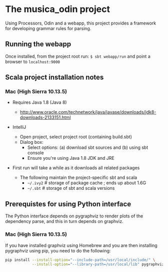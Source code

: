 # The musica_odin project

Using Processors, Odin and a webapp, this project provides a framework
for developing grammar rules for parsing.

## Running the webapp

Once installed, from the project root run:
`$ sbt webapp/run`
and point a browser to `localhost:9000`

## Scala project installation notes

### Mac (High Sierra 10.13.5)

- Requires Java 1.8 (Java 8)
    - http://www.oracle.com/technetwork/java/javase/downloads/jdk8-downloads-2133151.html

- IntelliJ
    - Open project, select project root (containing build.sbt)
    - Dialog box:
        - Select options: (a) download sbt sources and (b) using sbt console
        - Ensure you're using Java 1.8 JDK and JRE

- First run will take a while as it downloads all related packages
    - The following maintain the project-specific sbt and scala
        - `~/.ivy2`  # storage of package cache ; ends up about 1.6G
        - `~/.sbt`   # storage of sbt and scala versions

## Prerequistes for using Python interface

The Python interface depends on pygraphviz to render plots of the dependency parse, 
and this in turn depends on graphviz.

### Mac (High Sierra 10.13.5)

If you have installed graphviz using Homebrew 
and you are then installing pygraphviz using pip, you need to do the following:
```bash
pip install --install-option="--include-path=/usr/local/include/" \
            --install-option="--library-path=/usr/local/lib" pygraphviz
```
